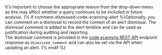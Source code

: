 It's important to choose the appropriate reason from the drop-down menu as this may affect whether a query continues to be included in future analysis. {% if comment-dismissed-code-scanning-alert %}Optionally, you can comment on a dismissal to record the context of an alert dismissal. The dismissal comment is added to the alert timeline and can be used as justification during auditing and reporting.  
The dismissal comment is provided in the [code scanning REST API](/rest/code-scanning#about-the-code-scanning-api) endpoint response as `dismissed_comment` and can also be set via the API when updating an alert.
{% endif %}
